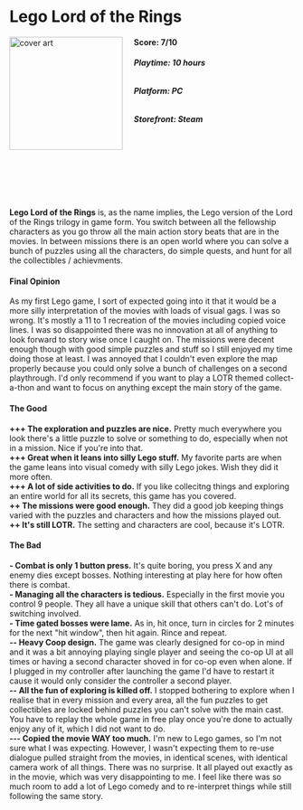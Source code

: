 # Lego Lord of the Rings
<img style="float: left; padding-right:20px;" src="https://upload.wikimedia.org/wikipedia/en/a/a0/Lego_Lord_of_the_Rings_cover.jpg" alt="cover art" width="200"/>

#### **Score: 7/10**

###### **Playtime: 10 hours**

###### **Platform: PC**

###### **Storefront: Steam**
<br/><br/>
<br/><br/>
<br/><br/>

**Lego Lord of the Rings** is, as the name implies, the Lego version of the Lord of the Rings trilogy in game form. You switch between all the fellowship characters as you go throw all the main action story beats that are in the movies. In between missions there is an open world where you can solve a bunch of puzzles using all the characters, do simple quests, and hunt for all the collectibles / achievments.<br/>

#### **Final Opinion**
As my first Lego game, I sort of expected going into it that it would be a more silly interpretation of the movies with loads of visual gags. I was so wrong. It's mostly a 11 to 1 recreation of the movies including copied voice lines. I was so disappointed there was no innovation at all of anything to look forward to story wise once I caught on. The missions were decent enough though with good simple puzzles and stuff so I still enjoyed my time doing those at least. I was annoyed that I couldn't even explore the map properly because you could only solve a bunch of challenges on a second playthrough. I'd only recommend if you want to play a LOTR themed collect-a-thon and want to focus on anything except the main story of the game.


#### **The Good**
**+++ The exploration and puzzles are nice.** Pretty much everywhere you look there's a little puzzle to solve or something to do, especially when not in a mission. Nice if you're into that.<br/>
**+++ Great when it leans into silly Lego stuff.** My favorite parts are when the game leans into visual comedy with silly Lego jokes. Wish they did it more often.<br/>
**+++ A lot of side activities to do.** If you like collecitng things and exploring an entire world for all its secrets, this game has you covered.<br/>
**++ The missions were good enough.** They did a good job keeping things varied with the puzzles and characters and how the missions played out.<br/>
**++ It's still LOTR.** The setting and characters are cool, because it's LOTR.<br/>

#### **The Bad**
**- Combat is only 1 button press.** It's quite boring, you press X and any enemy dies except bosses. Nothing interesting at play here for how often there is combat.<br/>
**- Managing all the characters is tedious.** Especially in the first movie you control 9 people. They all have a unique skill that others can't do. Lot's of switching involved.<br/>
**- Time gated bosses were lame.** As in, hit once, turn in circles for 2 minutes for the next "hit window", then hit again. Rince and repeat.<br/>
**-- Heavy Coop design.** The game was clearly designed for co-op in mind and it was a bit annoying playing single player and seeing the co-op UI at all times or having a second character shoved in for co-op even when alone. If I plugged in my controller after launching the game I'd have to restart it cause it would only consider the controller a second player.<br/>
**-- All the fun of exploring is killed off.** I stopped bothering to explore when I realise that in every mission and every area, all the fun puzzles to get collectibles are locked behind puzzles you can't solve with the main cast. You have to replay the whole game in free play once you're done to actually enjoy any of it, which I did not want to do.<br/>
**--- Copied the movie WAY too much.** I'm new to Lego games, so I'm not sure what I was expecting. However, I wasn't expecting them to re-use dialogue pulled straight from the movies, in identical scenes, with identical camera work of all things. There was no surprise. It all played out exactly as in the movie, which was very disappointing to me. I feel like there was so much room to add a lot of Lego comedy and to re-interpret things while still following the same story.<br/>